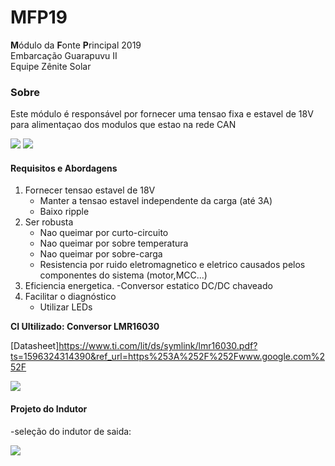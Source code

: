 # MFP19
**M**ódulo da **F**onte **P**rincipal 2019  
Embarcação Guarapuvu II  
Equipe Zênite Solar  

### Sobre

Este módulo é responsável por fornecer uma tensao fixa e estavel de 18V para alimentaçao dos modulos que estao na rede CAN

![](https://github.com/ZeniteSolar/MFP19/blob/master/IMG/3DDOWN.png?raw=true)
![](https://github.com/ZeniteSolar/MFP19/blob/master/IMG/3DUP.png)


#### Requisitos e Abordagens
1. Fornecer tensao estavel de 18V 
    - Manter a tensao estavel independente da carga (até 3A)
    - Baixo ripple
2. Ser robusta
    - Nao queimar por curto-circuito
    - Nao queimar por sobre temperatura
    - Nao queimar por sobre-carga
    - Resistencia por ruido eletromagnetico e eletrico causados pelos componentes do sistema (motor,MCC...)
3. Eficiencia energetica.
    -Conversor estatico DC/DC chaveado
4. Facilitar o diagnóstico
    - Utilizar LEDs
    
**CI Ultilizado: Conversor LMR16030**

[Datasheet]https://www.ti.com/lit/ds/symlink/lmr16030.pdf?ts=1596324314390&ref_url=https%253A%252F%252Fwww.google.com%252F

![](https://github.com/ZeniteSolar/MFP19/blob/master/%20datasheet%20(Rev%20A)%20-%20lmr16030%20pdf.png?raw=true)

#### Projeto do Indutor

   -seleção do indutor de saida:

![](https://github.com/ZeniteSolar/MFP19/blob/master/equa%C3%A7%C3%A3o%20sele%C3%A7ao%20de%20indutor?raw=true)







